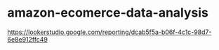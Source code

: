 # amazon-ecomerce-data-analysis
https://lookerstudio.google.com/reporting/dcab5f5a-b06f-4c1c-98d7-6e8e912ffc49

